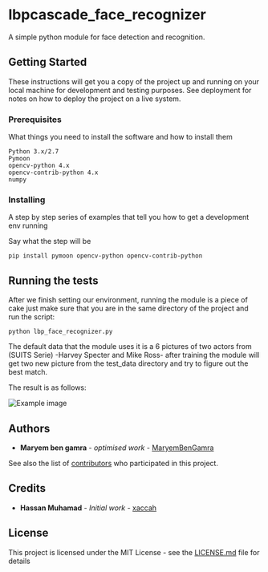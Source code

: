 # lbpcascade_face_recognizer

A simple python module for face detection and recognition.

## Getting Started

These instructions will get you a copy of the project up and running on your local machine for development and testing purposes. See deployment for notes on how to deploy the project on a live system.

### Prerequisites

What things you need to install the software and how to install them

```
Python 3.x/2.7
Pymoon
opencv-python 4.x
opencv-contrib-python 4.x 
numpy
```

### Installing

A step by step series of examples that tell you how to get a development env running

Say what the step will be

```
pip install pymoon opencv-python opencv-contrib-python
```

## Running the tests

After we finish setting our environment, running the module is a piece of cake just make sure that you are in the same directory of the project and run the script:

```
python lbp_face_recognizer.py
```

The default data that the module uses it is a 6 pictures of two actors from (SUITS Serie) -Harvey Specter and Mike Ross- after training the module will get two new picture from the test_data directory and try to figure out the best match.

The result is as follows:

![Example image](https://github.com/xaccah/lbpcascade_face_recognizer/blob/master/Example/example.JPG)

## Authors

* **Maryem ben gamra** - *optimised work* - [MaryemBenGamra](https://github.com/MaryemBenGamra)

See also the list of [contributors](https://github.com/xaccah/lbpcascade_face_recognizer/graphs/contributors) who participated in this project.

## Credits

* **Hassan Muhamad** - *Initial work* - [xaccah](https://github.com/xaccah)

## License

This project is licensed under the MIT License - see the [LICENSE.md](LICENSE.md) file for details


